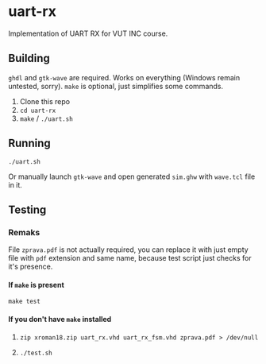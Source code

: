 # uart-rx
Implementation of UART RX for VUT INC course.

## Building
`ghdl` and `gtk-wave` are required. Works on everything (Windows remain untested, sorry).
`make` is optional, just simplifies some commands.
1) Clone this repo
2) `cd uart-rx`
3) `make` / `./uart.sh`

## Running
```
./uart.sh
```
Or manually launch `gtk-wave` and open generated `sim.ghw` with `wave.tcl` file in it.

## Testing

### Remaks
File `zprava.pdf` is not actually required, you can replace it with just empty file with `pdf` extension and same name, because test script just checks for it's presence.

#### If `make` is present
```
make test
```
#### If you don't have `make` installed
1) ```
   zip xroman18.zip uart_rx.vhd uart_rx_fsm.vhd zprava.pdf > /dev/null
   ```
2) ```
   ./test.sh
   ```
